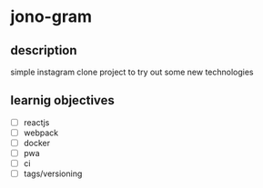 # jono-gram

## description
simple instagram clone project to try out some new technologies

## learnig objectives
- [ ] reactjs
- [ ] webpack
- [ ] docker
- [ ] pwa
- [ ] ci
- [ ] tags/versioning
